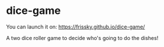 # dice-game
You can launch it on: https://frissky.github.io/dice-game/ 

A two dice roller game to decide who's going to do the dishes!

